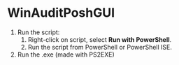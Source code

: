 # WinAuditPoshGUI

1. Run the script:
    1. Right-click on script, select **Run with PowerShell**.
    2. Run the script from PowerShell or PowerShell ISE.
2. Run the .exe (made with PS2EXE)
